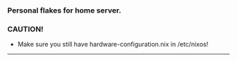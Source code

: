 ### Personal flakes for home server.

### CAUTION!

- Make sure you still have hardware-configuration.nix in /etc/nixos!

---
